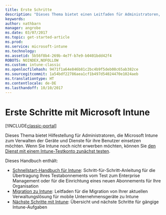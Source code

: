 ```yaml
---
title: Erste Schritte
description: "Dieses Thema bietet einen Leitfaden für Administratoren, um Microsoft Intune in der von ihnen verwalteten Produktionsumgebung des Unternehmens bereitzustellen."
keywords: 
author: nathbarn
manager: angrobe
ms.date: 03/07/2017
ms.topic: get-started-article
ms.prod: 
ms.service: microsoft-intune
ms.technology: 
ms.assetid: 5b56f8b4-269b-4e7f-b7e9-b0401bdd42f4
ROBOTS: NOINDEX,NOFOLLOW
ms.custom: intune-classic
ms.openlocfilehash: 9471f1a64e846b81c2bc4b9f5deb08c65ab382ce
ms.sourcegitcommit: 1a54bdf22786aea1cf1b497d54024470e1024aeb
ms.translationtype: HT
ms.contentlocale: de-DE
ms.lasthandoff: 10/10/2017
---
```

# <a name="get-started-with-microsoft-intune"></a>Erste Schritte mit Microsoft Intune

[!INCLUDE[classic-portal](../includes/classic-portal.md)]

Dieses Thema bietet Hilfestellung für Administratoren, die Microsoft Intune zum Verwalten der Geräte und Dienste für ihre Benutzer einsetzen möchten. Wenn Sie Intune noch nicht erwerben möchten, können Sie [den Dienst mit einem Intune-Testkonto zunächst testen](/intune-classic/understand-explore/mobile-device-management-trial-guide-microsoft-intune).

Dieses Handbuch enthält:
- [Schnellstart-Handbuch für Intune](/intune/setup-steps): Schritt-für-Schritt-Anleitung für die Übertragung Ihres Testabonnements vom Test zum Enterprise Management oder für die Einrichtung eines neuen Abonnements für Ihre Organisation
- [Migration zu Intune](/intune/migration-guide): Leitfaden für die Migration von Ihrer aktuellen Verwaltungslösung für mobile Unternehmensgeräte zu Intune
- [Nächste Schritte mit Intune](prevent-company-data-leaks-from-Office-365-mobile-apps.md): Übersicht und nächste Schritte für gängige Intune-Aufgaben
